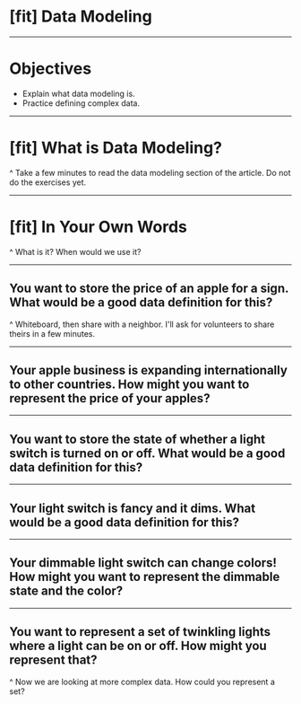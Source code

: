 # [fit] Data Modeling

---

# Objectives

- Explain what data modeling is.
- Practice defining complex data.

---

# [fit] What is Data Modeling?

^ Take a few minutes to read the data modeling section of the article. Do not do the exercises yet.

---

# [fit] In Your Own Words

^ What is it? When would we use it?

---

## You want to store the price of an apple for a sign. What would be a good data definition for this?

^ Whiteboard, then share with a neighbor. I'll ask for volunteers to share theirs in a few minutes.

---

## Your apple business is expanding internationally to other countries. How might you want to represent the price of your apples?

---

## You want to store the state of whether a light switch is turned on or off. What would be a good data definition for this?

---

## Your light switch is fancy and it dims. What would be a good data definition for this?

---

## Your dimmable light switch can change colors! How might you want to represent the dimmable state and the color?

---

## You want to represent a set of twinkling lights where a light can be on or off. How might you represent that?

^ Now we are looking at more complex data. How could you represent a set?
